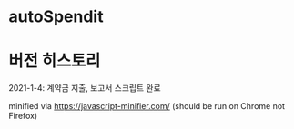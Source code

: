 # autoSpendit

# 버전 히스토리
2021-1-4: 계약금 지출, 보고서 스크립트 완료

minified via https://javascript-minifier.com/ (should be run on Chrome not Firefox)

